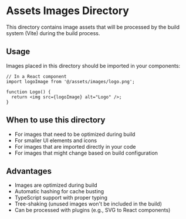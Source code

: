 # Assets Images Directory

This directory contains image assets that will be processed by the build system (Vite) during the build process.

## Usage

Images placed in this directory should be imported in your components:

```tsx
// In a React component
import logoImage from '@/assets/images/logo.png';

function Logo() {
  return <img src={logoImage} alt="Logo" />;
}
```

## When to use this directory

- For images that need to be optimized during build
- For smaller UI elements and icons
- For images that are imported directly in your code
- For images that might change based on build configuration

## Advantages

- Images are optimized during build
- Automatic hashing for cache busting
- TypeScript support with proper typing
- Tree-shaking (unused images won't be included in the build)
- Can be processed with plugins (e.g., SVG to React components) 